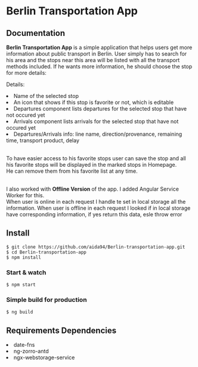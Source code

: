 # Berlin Transportation App

## Documentation

<b>Berlin Transportation App</b> is a simple application that helps users get more information about public transport in Berlin.
User simply has to search for his area and the stops near this area will be listed with all the transport methods included.
If he wants more information, he should choose the stop for more details:

Details:
<li>Name of the selected stop</li>
<li>An icon that shows if this stop is favorite or not, which is editable</li>
<li>Departures component lists departures for the selected stop that have not occured yet</li>
<li>Arrivals component lists arrivals for the selected stop that have not occured yet</li>
<li>Departures/Arrivals info: line name, direction/provenance, remaining time, transport product, delay</li>
</br>

To have easier access to his favorite stops user can save the stop and all his favorite stops will be displayed in the marked stops in Homepage.</br>
He can remove them from his favorite list at any time.</br></br>

I also worked with <b> Offline Version </b> of the app. I added Angular Service Worker for this.</br>
When user is online in each request I handle te set in local storage all the information. When user is offline in each request I looked if in local storage have corresponding information, if yes return this data, esle throw error 


## Install

    $ git clone https://github.com/aida94/Berlin-transportation-app.git
    $ cd Berlin-transportation-app
    $ npm install

### Start & watch

    $ npm start

### Simple build for production

    $ ng build
    
## Requirements Dependencies  
<li>date-fns</li>
<li>ng-zorro-antd</li>
<li>ngx-webstorage-service</li>


